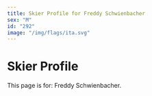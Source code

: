 ```yaml
---
title: Skier Profile for Freddy Schwienbacher
sex: "M"
id: "292"
image: "/img/flags/ita.svg" 
---
```


# Skier Profile

This page is for: Freddy Schwienbacher.
    
